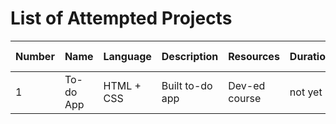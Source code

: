 # List of Attempted Projects

| Number | Name      | Language   | Description     | Resources     | Duration | Finished date |
| ------ | --------- | ---------- | --------------- | ------------- | -------- | ------------- |
| 1      | To-do App | HTML + CSS | Built to-do app | Dev-ed course | not yet  |               |
